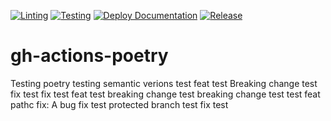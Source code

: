 [![Linting](https://github.com/khosbayar-sorenson/gh-actions-poetry/actions/workflows/lint.yml/badge.svg)](https://github.com/khosbayar-sorenson/gh-actions-poetry/actions/workflows/lint.yml)
[![Testing](https://github.com/khosbayar-sorenson/gh-actions-poetry/actions/workflows/test.yml/badge.svg)](https://github.com/khosbayar-sorenson/gh-actions-poetry/actions/workflows/test.yml)
[![Deploy Documentation](https://github.com/khosbayar-sorenson/gh-actions-poetry/actions/workflows/pages.yml/badge.svg)](https://github.com/khosbayar-sorenson/gh-actions-poetry/actions/workflows/pages.yml)
[![Release](https://github.com/khosbayar-sorenson/gh-actions-poetry/actions/workflows/release.yml/badge.svg)](https://github.com/khosbayar-sorenson/gh-actions-poetry/actions/workflows/release.yml)

# gh-actions-poetry
Testing poetry
testing semantic verions
test feat
test Breaking change
test fix
test fix
test feat
test breaking change
test breaking change
test
test feat pathc
fix: A bug fix
test protected branch
test fix
test